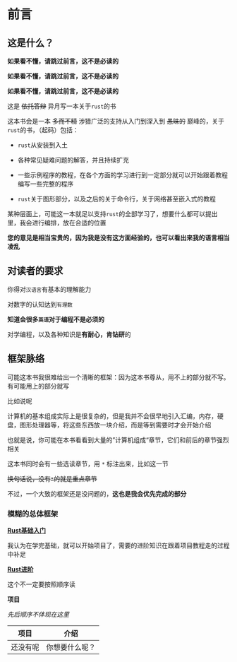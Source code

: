 # 前言

## 这是什么？

**如果看不懂，请跳过前言，这不是必读的** 

**如果看不懂，请跳过前言，这不是必读的** 

**如果看不懂，请跳过前言，这不是必读的** 

这是 ~~依托答辩~~ 异月写一本关于`rust`的书



这本书会是一本 ~~多而不精~~ 涉猎广泛的支持从入门到深入到 ~~愚昧的~~ 巅峰的，关于`rust`的书，（起码）包括：

* `rust`从安装到入土

* 各种常见疑难问题的解答，并且持续扩充

* 一些示例程序的教程，在各个方面的学习进行到一定部分就可以开始跟着教程编写一些完整的程序

* `rust`关于图形部分，以及之后的关于命令行，关于网络甚至嵌入式的教程

某种层面上，可能这一本就足以支持`rust`的全部学习了，想要什么都可以提出里，我会进行编排，放在合适的位置

**您的意见是相当宝贵的，因为我是没有这方面经验的，也可以看出来我的语言相当凌乱**

## 对读者的要求

你得对`汉语言`有基本的理解能力

对数字的认知达到`有理数` 

**知道会很多`英语`对于编程不是必须的**

对学编程，以及各种知识是**有耐心，肯钻研**的

## 框架脉络

可能这本书我很难给出一个清晰的框架：因为这本书尊从，用不上的部分就不写。有可能用上的部分就写

比如说呢

计算机的基本组成实际上是很复杂的，但是我并不会很早地引入汇编，内存，硬盘，图形处理器等，将这些东西放一块介绍，而是等到需要时才会开始介绍

也就是说，你可能在本书看看到大量的”计算机组成“章节，它们和前后的章节强烈相关

这本书同时会有一些选读章节，用 `*` 标注出来，比如这一节

~~换句话说，没有`*`的就是重点章节~~

不过，一个大致的框架还是没问题的，**这也是我会优先完成的部分**

### 模糊的总体框架

**[Rust基础入门](./rust_basics/intro.md)**

我认为在学完基础，就可以开始项目了，需要的进阶知识在跟着项目教程走的过程中补足

**[Rust进阶](./rust_extra/intro.md)**

这个不一定要按照顺序读

**项目**

*先后顺序不体现在这里*

| 项目 | 介绍 |
| --- | --- |
| 还没有呢 | 你想要什么呢？ |
